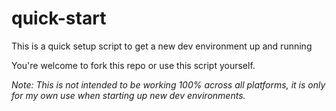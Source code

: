 # quick-start
This is a quick setup script to get a new dev environment up and running

You're welcome to fork this repo or use this script yourself.

_Note: This is not intended to be working 100% across all platforms, it is only for my own use when starting up new dev environments._

